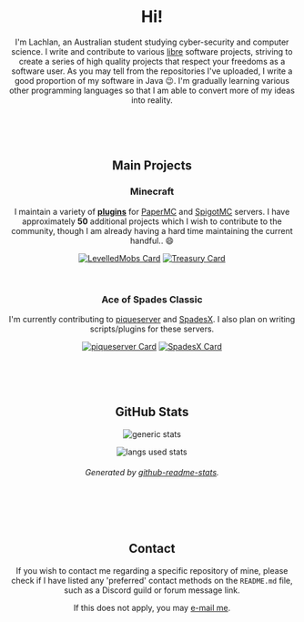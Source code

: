 <div align="center">

# Hi!

I'm Lachlan, an Australian student studying cyber-security and computer science. I write and contribute to various [libre][6] software projects, striving to create a series of high quality projects that respect your freedoms as a software user. As you may tell from the repositories I've uploaded, I write a good proportion of my software in Java :wink:. I'm gradually learning various other programming languages so that I am able to convert more of my ideas into reality.

<br /><br /><br />

## Main Projects

### Minecraft

I maintain a variety of **[plugins][1]** for [PaperMC][2] and [SpigotMC][3] servers. I have approximately **50** additional projects which I wish to contribute to the community, though I am already having a hard time maintaining the current handful.. :smile:

[![LevelledMobs Card](https://github-readme-stats.vercel.app/api/pin/?username=lokka30&repo=levelledmobs&show_owner=true&theme=react)](https://github.com/lokka30/levelledmobs)
[![Treasury Card](https://github-readme-stats.vercel.app/api/pin/?username=lokka30&repo=treasury&show_owner=true&theme=react)](https://github.com/lokka30/treasury)

<br />

### Ace of Spades Classic

I'm currently contributing to [piqueserver][5] and [SpadesX][7]. I also plan on writing scripts/plugins for these servers.

[![piqueserver Card](https://github-readme-stats.vercel.app/api/pin/?username=piqueserver&repo=piqueserver&show_owner=true&theme=react)](https://github.com/piqueserver/piqueserver)
[![SpadesX Card](https://github-readme-stats.vercel.app/api/pin/?username=spadesx&repo=spadesx&show_owner=true&theme=react)](https://github.com/spadesx/spadesx)

<br /><br /><br />

## GitHub Stats

![generic stats](https://github-readme-stats.vercel.app/api/?username=lokka30&theme=react&layout=compact&show_icons=true)

![langs used stats](https://github-readme-stats.vercel.app/api/top-langs/?username=lokka30&theme=react&layout=compact&langs_count=10)

###### Generated by [github-readme-stats][4].

<br /><br /><br />

## Contact

If you wish to contact me regarding a specific repository of mine, please check if I have listed any 'preferred' contact methods on the `README.md` file, such as a Discord guild or forum message link.

If this does not apply, you may [e-mail me](mailto:lokka30@protonmail.com).

</div>

[1]: https://www.spigotmc.org/resources/authors/lokka30.828699/
[2]: https://papermc.io/
[3]: https://spigotmc.org/
[4]: https://github.com/anuraghazra/github-readme-stats
[5]: https://github.com/piqueserver
[6]: https://www.gnu.org/philosophy/free-sw.en.html
[7]: https://github.com/SpadesX
